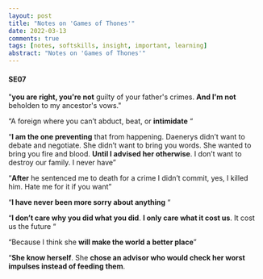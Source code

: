 ```yaml
---
layout: post
title: "Notes on 'Games of Thones'"
date: 2022-03-13
comments: true
tags: [notes, softskills, insight, important, learning]
abstract: "Notes on 'Games of Thones'"
---
```


#### SE07  
"**you are right, you're not** guilty of your father's crimes.
**And I'm not** beholden to my ancestor's vows."


“A foreign where you can’t abduct, beat, or **intimidate** “ 

“**I am the one preventing** that from happening. Daenerys didn’t want to debate and negotiate. She didn’t want to bring you words. She wanted to bring you fire and blood. **Until I advised her otherwise**. I don’t want to destroy our family. I never have”

“**After** he sentenced me to death for a crime I didn’t commit, yes, I killed him. Hate me for it if you want”

“**I have never been more sorry about anything** “

“**I don’t care why you did what you did**. **I only care what it cost us**. It cost us the future “

“Because I think she **will make the world a better place**”

“**She know herself**. She **chose an advisor who would check her worst impulses instead of feeding them**. 
